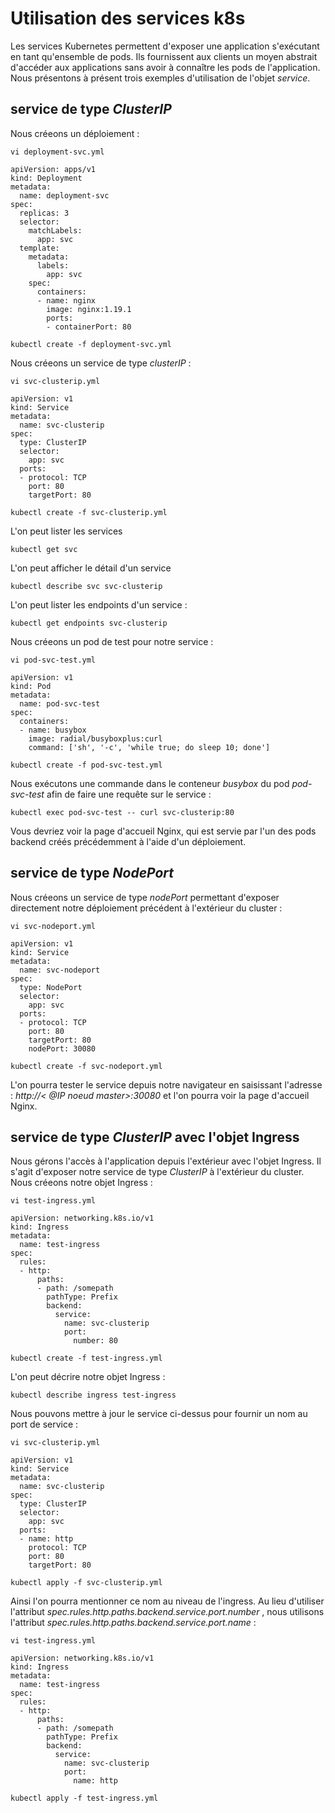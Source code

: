 # Utilisation des services k8s
Les services Kubernetes permettent d'exposer une application s'exécutant en tant qu'ensemble de pods. Ils fournissent aux clients un moyen abstrait d'accéder aux applications sans avoir à connaître les pods de l'application. <br>
Nous présentons à présent trois exemples d'utilisation de l'objet *service*.<br>

## service de type *ClusterIP*
Nous créeons un déploiement :
```
vi deployment-svc.yml
```

```
apiVersion: apps/v1
kind: Deployment
metadata:
  name: deployment-svc
spec:
  replicas: 3
  selector:
    matchLabels:
      app: svc
  template:
    metadata:
      labels:
        app: svc
    spec:
      containers:
      - name: nginx
        image: nginx:1.19.1
        ports:
        - containerPort: 80
```

```
kubectl create -f deployment-svc.yml
```

Nous créeons un service de type *clusterIP* :
```
vi svc-clusterip.yml
```

```
apiVersion: v1
kind: Service
metadata:
  name: svc-clusterip
spec:
  type: ClusterIP
  selector:
    app: svc
  ports:
  - protocol: TCP
    port: 80
    targetPort: 80
```

```
kubectl create -f svc-clusterip.yml
```

L'on peut lister les services
```
kubectl get svc
```

L'on peut afficher le détail d'un service
```
kubectl describe svc svc-clusterip
```

L'on peut lister les endpoints d'un service :
```
kubectl get endpoints svc-clusterip
```

Nous créeons un pod de test pour notre service :
```
vi pod-svc-test.yml
```

```
apiVersion: v1
kind: Pod
metadata:
  name: pod-svc-test
spec:
  containers:
  - name: busybox
    image: radial/busyboxplus:curl
    command: ['sh', '-c', 'while true; do sleep 10; done']
```

```
kubectl create -f pod-svc-test.yml
```

Nous exécutons une commande dans le conteneur *busybox* du pod *pod-svc-test* afin de faire une requête sur le service :
```
kubectl exec pod-svc-test -- curl svc-clusterip:80
```

Vous devriez voir la page d'accueil Nginx, qui est servie par l'un des pods backend créés précédemment à l'aide d'un déploiement.<br>

## service de type *NodePort*
Nous créeons un service de type *nodePort* permettant d'exposer directement notre déploiement précédent à l'extérieur du cluster :
```
vi svc-nodeport.yml
``` 

```
apiVersion: v1
kind: Service
metadata:
  name: svc-nodeport
spec:
  type: NodePort
  selector:
    app: svc
  ports:
  - protocol: TCP
    port: 80
    targetPort: 80
    nodePort: 30080
``` 

```
kubectl create -f svc-nodeport.yml
```

L'on pourra tester le service depuis notre navigateur en saisissant l'adresse : *http://< @IP noeud master>:30080* et l'on pourra voir la page d'accueil Nginx.<br>

## service de type *ClusterIP* avec l'objet Ingress
Nous gérons l'accès à l'application depuis l'extérieur avec l'objet Ingress. Il s'agit d'exposer notre service de type *ClusterIP* à l'extérieur du cluster.<br>
Nous créeons notre objet Ingress :
```
vi test-ingress.yml
```

```
apiVersion: networking.k8s.io/v1
kind: Ingress
metadata:
  name: test-ingress
spec:
  rules:
  - http:
      paths:
      - path: /somepath
        pathType: Prefix
        backend:
          service:
            name: svc-clusterip
            port:
              number: 80
```

```
kubectl create -f test-ingress.yml
```

L'on peut décrire notre objet Ingress :
```
kubectl describe ingress test-ingress
```

Nous pouvons mettre à jour le service ci-dessus pour fournir un nom au port de service :
```
vi svc-clusterip.yml
```

```
apiVersion: v1
kind: Service
metadata:
  name: svc-clusterip
spec:
  type: ClusterIP
  selector:
    app: svc
  ports:
  - name: http
    protocol: TCP
    port: 80
    targetPort: 80
```

```
kubectl apply -f svc-clusterip.yml
```

Ainsi l'on pourra mentionner ce nom au niveau de l'ingress. Au lieu d'utiliser l'attribut *spec.rules.http.paths.backend.service.port.number* , nous utilisons l'attribut *spec.rules.http.paths.backend.service.port.name* :
```
vi test-ingress.yml
```

```
apiVersion: networking.k8s.io/v1
kind: Ingress
metadata:
  name: test-ingress
spec:
  rules:
  - http:
      paths:
      - path: /somepath
        pathType: Prefix
        backend:
          service:
            name: svc-clusterip
            port:
              name: http
```

```
kubectl apply -f test-ingress.yml
```
